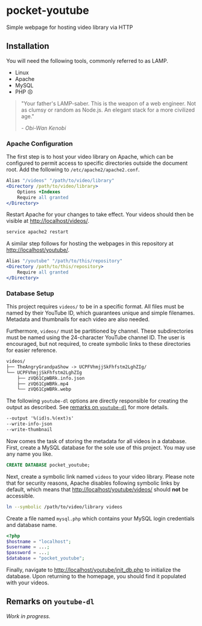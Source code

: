 # pocket-youtube

Simple webpage for hosting video library via HTTP

## Installation

You will need the following tools, commonly referred to as LAMP.

- Linux
- Apache
- MySQL
- PHP :persevere:

> "Your father's LAMP-saber. This is the weapon of a web engineer. Not as clumsy or random as Node.js. An elegant stack for a more civilized age."
>
> \- *Obi-Wan Kenobi*

### Apache Configuration

The first step is to host your video library on Apache, which can be configured to permit access to specific directories outside the document root. Add the following to `/etc/apache2/apache2.conf`.

```apache
Alias "/videos" "/path/to/video/library"
<Directory /path/to/video/library>
    Options +Indexes
    Require all granted
</Directory>
```

Restart Apache for your changes to take effect. Your videos should then be visible at [http://localhost/videos/](http://localhost/videos/).

```sh
service apache2 restart
```

A similar step follows for hosting the webpages in this repository at [http://localhost/youtube/](http://localhost/youtube/).

```apache
Alias "/youtube" "/path/to/this/repository"
<Directory /path/to/this/repository>
    Require all granted
</Directory>
```

### Database Setup

This project requires `videos/` to be in a specific format. All files must be named by their YouTube ID, which guarantees unique and simple filenames. Metadata and thumbnails for each video are also needed.

Furthermore, `videos/` must be partitioned by channel. These subdirectories must be named using the 24-character YouTube channel ID. The user is encouraged, but not required, to create symbolic links to these directories for easier reference.

```txt
videos/
├── TheAngryGrandpaShow -> UCPFVhmjjSkFhfstm2LghZIg/
└── UCPFVhmjjSkFhfstm2LghZIg
    ├── zVQ61CpWBRk.info.json
    ├── zVQ61CpWBRk.mp4
    └── zVQ61CpWBRk.webp
```

The following `youtube-dl` options are directly responsible for creating the output as described. See [remarks on `youtube-dl`](#remarks-on-youtube-dl) for more details.

```txt
--output '%(id)s.%(ext)s'
--write-info-json
--write-thumbnail
```

Now comes the task of storing the metadata for all videos in a database. First, create a MySQL database for the sole use of this project. You may use any name you like.

```sql
CREATE DATABASE pocket_youtube;
```

Next, create a symbolic link named `videos` to your video library. Please note that for security reasons, Apache disables following symbolic links by default, which means that [http://localhost/youtube/videos/](http://localhost/youtube/videos/) should **not** be accessible.

```sh
ln --symbolic /path/to/video/library videos
```

Create a file named `mysql.php` which contains your MySQL login credentials and database name.

```php
<?php
$hostname = "localhost";
$username = ...;
$password = ...;
$database = "pocket_youtube";
```

Finally, navigate to [http://localhost/youtube/init_db.php](http://localhost/youtube/init_db.php) to initialize the database. Upon returning to the homepage, you should find it populated with your videos.

## Remarks on `youtube-dl`

*Work in progress.*

